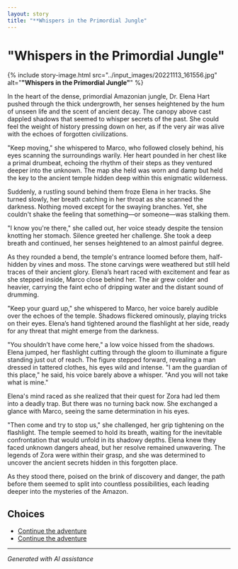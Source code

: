 ```yaml
---
layout: story
title: "**Whispers in the Primordial Jungle"
---
```


# **"Whispers in the Primordial Jungle"**

{% include story-image.html src="../input_images/20221113_161556.jpg" alt="**"Whispers in the Primordial Jungle"**" %}

In the heart of the dense, primordial Amazonian jungle, Dr. Elena Hart pushed through the thick undergrowth, her senses heightened by the hum of unseen life and the scent of ancient decay. The canopy above cast dappled shadows that seemed to whisper secrets of the past. She could feel the weight of history pressing down on her, as if the very air was alive with the echoes of forgotten civilizations.

"Keep moving," she whispered to Marco, who followed closely behind, his eyes scanning the surroundings warily. Her heart pounded in her chest like a primal drumbeat, echoing the rhythm of their steps as they ventured deeper into the unknown. The map she held was worn and damp but held the key to the ancient temple hidden deep within this enigmatic wilderness.

Suddenly, a rustling sound behind them froze Elena in her tracks. She turned slowly, her breath catching in her throat as she scanned the darkness. Nothing moved except for the swaying branches. Yet, she couldn't shake the feeling that something—or someone—was stalking them.

"I know you're there," she called out, her voice steady despite the tension knotting her stomach. Silence greeted her challenge. She took a deep breath and continued, her senses heightened to an almost painful degree.

As they rounded a bend, the temple's entrance loomed before them, half-hidden by vines and moss. The stone carvings were weathered but still held traces of their ancient glory. Elena’s heart raced with excitement and fear as she stepped inside, Marco close behind her. The air grew colder and heavier, carrying the faint echo of dripping water and the distant sound of drumming.

"Keep your guard up," she whispered to Marco, her voice barely audible over the echoes of the temple. Shadows flickered ominously, playing tricks on their eyes. Elena’s hand tightened around the flashlight at her side, ready for any threat that might emerge from the darkness.

"You shouldn’t have come here," a low voice hissed from the shadows. Elena jumped, her flashlight cutting through the gloom to illuminate a figure standing just out of reach. The figure stepped forward, revealing a man dressed in tattered clothes, his eyes wild and intense. "I am the guardian of this place," he said, his voice barely above a whisper. "And you will not take what is mine."

Elena's mind raced as she realized that their quest for Zora had led them into a deadly trap. But there was no turning back now. She exchanged a glance with Marco, seeing the same determination in his eyes.

"Then come and try to stop us," she challenged, her grip tightening on the flashlight. The temple seemed to hold its breath, waiting for the inevitable confrontation that would unfold in its shadowy depths. Elena knew they faced unknown dangers ahead, but her resolve remained unwavering. The legends of Zora were within their grasp, and she was determined to uncover the ancient secrets hidden in this forgotten place.

As they stood there, poised on the brink of discovery and danger, the path before them seemed to split into countless possibilities, each leading deeper into the mysteries of the Amazon.


## Choices

* [Continue the adventure](./20221113_161540)
* [Continue the adventure](./20221013_144305)


---
*Generated with AI assistance*
